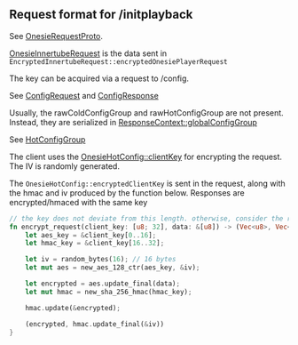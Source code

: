 ## Request format for /initplayback

See [OnesieRequestProto](../protos/video_streaming/onesie_request_proto.proto).

[OnesieInnertubeRequest](../protos/youtube/api/innertube/onesie_request_proto.proto) is the data sent in `EncryptedInnertubeRequest::encryptedOnesiePlayerRequest`

The key can be acquired via a request to /config.

See [ConfigRequest](../protos/youtube/api/innertube/config_request.proto) and [ConfigResponse](../protos/youtube/api/innertube/config_response.proto)

Usually, the rawColdConfigGroup and rawHotConfigGroup are not present. Instead, they are serialized in [ResponseContext::globalConfigGroup](../protos/youtube/api/innertube/response_context.proto#L19)

See [HotConfigGroup](../protos/youtube/api/innertube/hot_config_group.proto)

The client uses the [OnesieHotConfig::clientKey](../protos/youtube/api/innertube/onesie_hot_config.proto#L16) for encrypting the request. The IV is randomly generated.

The `OnesieHotConfig::encryptedClientKey` is sent in the request, along with the hmac and iv produced  by the function below. Responses are encrypted/hmaced with the same key

```rust
// the key does not deviate from this length. otherwise, consider the response invalid
fn encrypt_request(client_key: [u8; 32], data: &[u8]) -> (Vec<u8>, Vec<u8>) {
	let aes_key = &client_key[0..16];
	let hmac_key = &client_key[16..32];

	let iv = random_bytes(16); // 16 bytes
	let mut aes = new_aes_128_ctr(aes_key, &iv);

	let encrypted = aes.update_final(data);
	let mut hmac = new_sha_256_hmac(hmac_key);

	hmac.update(&encrypted);

	(encrypted, hmac.update_final(&iv))
}
```
